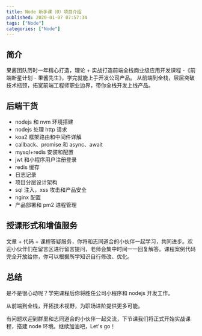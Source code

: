 ```yaml
---
title: Node 新手课（0）项目介绍
published: 2020-01-07 07:57:34
tags: ["Node"]
categories: ["Node"]
---
```


## 简介

果酱团队历时一年精心打造，理论 + 实战打造前端全栈商业级应用开发课程 -《前端新星计划 - 果酱先生》，学完就能上手开发公司产品。
从前端到全栈，层层突破技术瓶颈，拓宽前端工程师职业边界，带你全栈开发上线产品。

## 后端干货

* nodejs 和 nvm 环境搭建
* nodejs 处理 http 请求
* koa2 框架路由和中间件详解
* callback、promise 和 async、await
* mysql+redis 安装和配置
* jwt 和小程序用户注册登录
* redis 缓存
* 日志记录
* 项目分层设计架构
* sql 注入，xss 攻击和产品安全
* nginx 配置
* 产品部署和 pm2 进程管理

## 授课形式和增值服务

文章 + 代码 + 课程答疑服务，你将和志同道合的小伙伴一起学习，共同进步。欢迎小伙伴们在留言区进行留言提问，老师会集中时间一一回复解答。课程案例代码完全开放给你，你可以根据所学知识自行修改、优化。

## 总结

是不是很心动呢？学完课程后你将胜任公司小程序和 nodejs 开发工作。

从前端到全栈，开拓技术视野，为职场进阶提供更多可能。

有问题欢迎到群里和志同道合的小伙伴一起交流，下节课我们将正式开始实战课程，搭建 node 环境。继续加油吧，Let's go！

